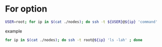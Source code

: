 # For option


```bash
USER=root; for ip in $(cat ./nodes); do ssh -t ${USER}@${ip} 'command' ; done
```

example 

```bash
for ip in $(cat ./nodes); do ssh -t root@${ip} 'ls -lah' ; done
```